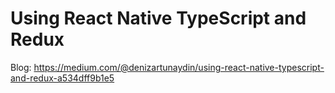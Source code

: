 # Using React Native TypeScript and Redux

Blog: https://medium.com/@denizartunaydin/using-react-native-typescript-and-redux-a534dff9b1e5
